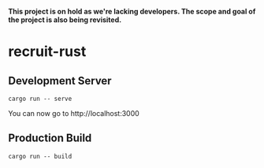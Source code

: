 **This project is on hold as we're lacking developers. The scope and goal of the project is also being revisited.**

# recruit-rust

## Development Server

```
cargo run -- serve
```

You can now go to http://localhost:3000

## Production Build

```
cargo run -- build
```
